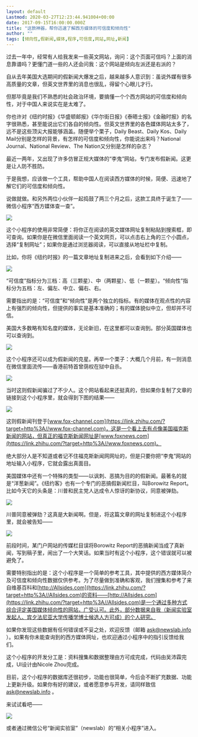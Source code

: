 ```yaml
---
layout: default
Lastmod: 2020-03-27T12:23:44.941004+00:00
date: 2017-09-15T16:00:00.000Z
title: "这款神器，帮你迅速了解西方媒体的可信度和倾向性"
author: ""
tags: [倾向性,假新闻,媒体,程序,可信度,网站,网址,新闻]
---
```


过去一年中，经常有人给我发来一些英文网站，询问：这个页面可信吗？上面的消息靠谱吗？更懂门道一些的人还会问我：这个网站是倾向左派还是右派的？

自从去年美国大选期间的假新闻大爆发之后，越来越多人意识到：虽说外媒有很多高质量的文章，但英文世界里的消息也很乱，得留个心眼儿才行。

但那毕竟是我们不熟悉的社会政治环境，要搞懂一个个西方网站的可信度和倾向性，对于中国人来说实在是太难了。

你也许对《纽约时报》《华盛顿邮报》《华尔街日报》《泰晤士报》《金融时报》的名字很熟悉，甚至能说出它们各自的倾向性。但英文世界里的各色媒体网站太多了，远不是这些顶尖大报能够涵盖。随便举个栗子，Daily Beast、Daily Kos、Daily Mail分别是怎样的背景，有怎样的可信度和倾向性，你能说出来吗？National Journal、National Review、The Nation又分别是怎样的杂志？

最近一两年，又出现了许多仿冒正规大媒体的“李鬼”网站，专门发布假新闻。这更是让人防不胜防。

于是我想，应该做一个工具，帮助中国人在阅读西方媒体的时候，简便、迅速地了解它们的可信度和倾向性。

说做就做。和另外两位小伙伴一起捣鼓了两三个月之后，这款工具终于诞生了——微信小程序“西方媒体查一查”。

![](https://images.weserv.nl/?url=https%3A//pic3.zhimg.com/v2-ff15d026809850b15c0a133d3e9bb19e_b.png)

这个小程序的使用非常简便：将你正在阅读的英文媒体网址复制粘贴到搜索框，即可查询。如果你是在微信里面阅读一个英文网页，可以点击右上角的三个小圆点，选择“复制网址”；如果你是通过浏览器阅读，可以直接从地址栏中复制。

比如，你将《纽约时报》的一篇文章地址复制进来之后，会看到如下介绍——

![](https://images.weserv.nl/?url=https%3A//pic1.zhimg.com/v2-265eb0d03533c083db700b36cd11687c_b.png)

“可信度”指标分为三档：高（三颗星）、中（两颗星）、低（一颗星）。“倾向性”指标分为五档：左、偏左、中立、偏右、右。

需要指出的是：“可信度”和“倾向性”是两个独立的指标。有的媒体在观点性的内容上有强烈的倾向性，但提供的事实是基本准确的；有的媒体貌似中立，但却并不可信。

美国大多数略有知名度的媒体，无论新旧，在这里都可以查询到。部分英国媒体也可以查询到。

![](https://images.weserv.nl/?url=https%3A//pic1.zhimg.com/v2-e2660c67c696b4de4daab67651b041e0_b.png)

这个小程序还可以成为假新闻的克星。再举一个栗子：大概几个月前，有一则消息在微信里面流传——香港前特首曾荫权在狱中自杀。

![](https://images.weserv.nl/?url=https%3A//pic3.zhimg.com/v2-02327d89c13968a9b5b8d5cc7a126716_b.jpg)

当时这则假新闻骗过了不少人。这个网站看起来还挺真的，但如果你复制了文章的链接到这个小程序里，就会得到下图的结果——

![](https://images.weserv.nl/?url=https%3A//pic4.zhimg.com/v2-c93e8e72b1db8cc1d9fc00dd80ff2fef_b.png)

这则假新闻刊登于[www.fox-channel.com](https://link.zhihu.com/?target=http%3A//www.fox-channel.com)，这是一个看上去有点像美国福克斯新闻的网站，但真正的福克斯新闻网址是[www.foxnews.com](https://link.zhihu.com/?target=http%3A//www.foxnews.com)。

绝大部分人是不知道或者记不住福克斯新闻网网址的，但是只要你把“李鬼”网站的地址输入小程序，它就会露出真面目。

美国媒体中还有一个特殊的类型——以讽刺、恶搞为目的的假新闻。最著名的就是“洋葱新闻”。《纽约客》也有一个专门的恶搞假新闻栏目，叫Borowitz Report。比如今天它的头条是：川普和民主党人达成令人惊讶的新协议，同意被弹劾。

![](https://images.weserv.nl/?url=https%3A//pic2.zhimg.com/v2-3a3283767b3f0e93250835c36d91eb75_b.png)

川普同意被弹劾？这真是大新闻啊。但是，将这篇文章的网址复制进这个小程序里，就会被告知——

![](https://images.weserv.nl/?url=https%3A//pic4.zhimg.com/v2-7161b943caacbbdf8c8222a67928fe2f_b.png)

前段时间，某门户网站的传媒栏目误将Borowitz Report的恶搞新闻当成了真新闻，写到稿子里，闹出了一个大笑话。如果当时有这个小程序，这个错误就可以被避免了。

需要特别指出的是：这个小程序是一个简单的参考工具，其中提供的西方媒体简介及可信度和倾向性数据仅供参考。为了尽量做到准确和客观，我们搜集和参考了来自维基百科和[http://Allsides.com](https://link.zhihu.com/?target=http%3A//Allsides.com)的资料——[http://Allsides.com](https://link.zhihu.com/?target=http%3A//Allsides.com)是一个通过多种方式综合评定美国媒体倾向性的网站，广受认可。此外，部分数据来自我（新闻实验室发起人、宾夕法尼亚大学传播学博士候选人方可成）的个人研究。

如果你发现这些数据有任何错误或不妥之处，欢迎反馈（邮箱 [ask@newslab.info](mailto:ask@newslab.info) ）。如果有你未能查询到的西方媒体网址，也欢迎通过小程序中的指引反馈给我们。

这个小程序的开发分工是：资料搜集和数据整理由方可成完成，代码由吴沛霖完成，UI设计由Nicole Zhou完成。

目前，这个小程序的数据库还很初步，功能也很简单，今后会不断扩充数据、功能上更新升级。如果你有好的建议，或者愿意参与开发，请同样致信 [ask@newslab.info](mailto:ask@newslab.info) 。

来试试看吧——

![](https://images.weserv.nl/?url=https%3A//pic1.zhimg.com/v2-eec0033dc6982b41dfc69e3bc7561e00_b.jpg)

或者通过微信公号“新闻实验室”（newslab）的“相关小程序”进入。

